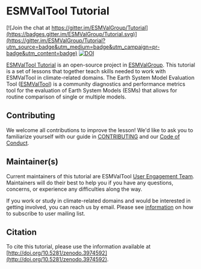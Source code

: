 # ESMValTool Tutorial

[![Join the chat at
https://gitter.im/ESMValGroup/Tutorial](https://badges.gitter.im/ESMValGroup/Tutorial.svg)](https://gitter.im/ESMValGroup/Tutorial?utm_source=badge&utm_medium=badge&utm_campaign=pr-badge&utm_content=badge)
[![DOI](https://zenodo.org/badge/DOI/10.5281/zenodo.3974592.svg)](https://doi.org/10.5281/zenodo.3974592)


[ESMValTool Tutorial][tutorial-site] is an open-source project in
[ESMValGroup][ESMValTool-site].
This tutorial is a set of lessons that together teach skills needed to work
with ESMValTool in climate-related domains.
The Earth System Model Evaluation Tool ([ESMValTool][ESMValTool-site]) is a
community diagnostics and performance metrics tool for the evaluation of
Earth System Models (ESMs) that allows for routine comparison of single or
multiple models.

## Contributing

We welcome all contributions to improve the lesson!
We'd like to ask you to familiarize yourself with our guide in
[CONTRIBUTING](CONTRIBUTING) and our [Code of Conduct](CODE_OF_CONDUCT).

## Maintainer(s)

Current maintainers of this tutorial are ESMValTool
[User Engagement Team][user-engagement].
Maintainers will do their
best to help you if you have any questions, concerns, or experience any
difficulties along the way.

If you work or study in climate-related domains and would be interested in
getting involved, you can reach us by email.
Please see [information][contact-info] on how to subscribe to user mailing list.

## Citation

To cite this tutorial, please use the information available at
[http://doi.org/10.5281/zenodo.3974592](http://doi.org/10.5281/zenodo.3974592).

[ESMValTool-site]: https://www.esmvaltool.org/
[ESMValTool-doc]: https://esmvaltool.readthedocs.io/en/latest/
[tutorial-repo]: https://esmvalgroup.github.io/ESMValTool_Tutorial/
[tutorial-site]: https://esmvalgroup.github.io/ESMValTool_Tutorial
[user-engagement]: https://github.com/orgs/ESMValGroup/teams/userengagementteam
[contact-info]: https://docs.esmvaltool.org/en/latest/community/contact.html#user-mailing-list
